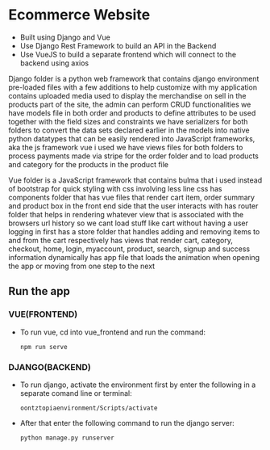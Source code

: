 # Ecommerce Website

* Built using Django and Vue
* Use Django Rest Framework to build an API in the Backend
* Use VueJS to build a separate frontend which will connect to the backend using axios

<p>Django folder is a python web framework that
contains django environment pre-loaded files with a few additions to help customize with my application
contains uploaded media used to display the merchandise on sell
in the products part of the site, the admin can perform CRUD functionalities
we have models file in both order and products to define attributes to be used together with the field sizes and constraints
we have serializers for both folders to convert the data sets declared earlier in the models into native python datatypes that can be easily rendered into JavaScript frameworks, aka the js framework vue i used
we have views files for both folders to process payments made via stripe for the order folder and to load products and category for the products in the product file</p>
<p>Vue folder is a JavaScript framework that
contains bulma that i used instead of bootstrap for quick styling with css involving less line css
has components folder that has vue files that render cart item, order summary and product box in the front end side that the user interacts with
has router folder that helps in rendering whatever view that is associated with the browsers url history so we cant load stuff like cart without having a user logging in first
has a store folder that handles adding and removing items to and from the cart respectively
has views that render cart, category, checkout, home, login, myaccount, product, search, signup and success information dynamically
has app file that loads the animation when opening the app or moving from one step to the next</p>

## Run the app
### VUE(FRONTEND)

* To run vue, cd into vue_frontend and run the command:
    ```
    npm run serve
    ```

### DJANGO(BACKEND)
* To run django, activate the environment first by enter the following in a separate comand line or terminal:
    ```
    oontztopiaenvironment/Scripts/activate
    ```
* After that enter the following command to run the django server:
    ```
    python manage.py runserver
    ```



